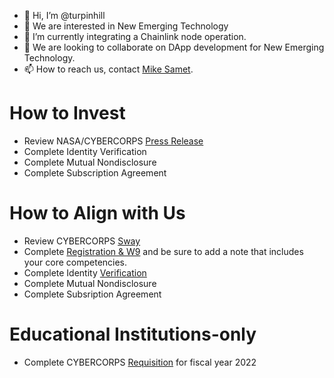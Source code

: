 - 👋 Hi, I’m @turpinhill
- 👀 We are interested in New Emerging Technology
- 🌱 I’m currently integrating a Chainlink node operation.
- 💞️ We are looking to collaborate on DApp development for New Emerging Technology.
- 📫 How to reach us, contact [Mike Samet](mike@digital-ignite.com).

# How to Invest
- Review NASA/CYBERCORPS [Press Release](https://www.nasa.gov/press-release/goddard/2020/nasa-technology-to-reveal-crop-health-insights-for-agriculture-industry)
- Complete Identity Verification
- Complete Mutual Nondisclosure
- Complete Subscription Agreement

# How to Align with Us
- Review CYBERCORPS [Sway](https://sway.office.com/qkFd8eJfuweve5VD?ref=Link)
- Complete [Registration & W9](https://hipaa.jotform.com/21105087938816) and be sure to add a note that includes your core competencies.
- Complete Identity [Verification](https://hipaa.jotform.com/210935360161347)
- Complete Mutual Nondisclosure
- Complete Subsription Agreement

# Educational Institutions-only
- Complete CYBERCORPS [Requisition](https://hipaa.jotform.com/202047828564156) for fiscal year 2022

<!---
turpinhill/turpinhill is a ✨ special ✨ repository because its `README.md` (this file) appears on your GitHub profile.
You can click the Preview link to take a look at your changes.
--->
